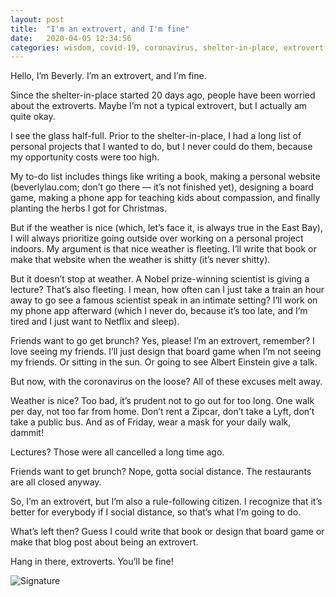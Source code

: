 ```yaml
---
layout: post
title:  "I'm an extrovert, and I'm fine"
date:   2020-04-05 12:34:56
categories: wisdom, covid-19, coronavirus, shelter-in-place, extrovert, reflection
---
```


Hello, I’m Beverly. I’m an extrovert, and I’m fine.

Since the shelter-in-place started 20 days ago, people have been worried about the extroverts. Maybe I’m not a typical extrovert, but I actually am quite okay.

I see the glass half-full. Prior to the shelter-in-place, I had a long list of personal projects that I wanted to do, but I never could do them, because my opportunity costs were too high.

My to-do list includes things like writing a book, making a personal website (beverlylau.com; don’t go there — it’s not finished yet), designing a board game, making a phone app for teaching kids about compassion, and finally planting the herbs I got for Christmas.

But if the weather is nice (which, let’s face it, is always true in the East Bay), I will always prioritize going outside over working on a personal project indoors. My argument is that nice weather is fleeting. I’ll write that book or make that website when the weather is shitty (it’s never shitty).

But it doesn’t stop at weather. A Nobel prize-winning scientist is giving a lecture? That’s also fleeting. I mean, how often can I just take a train an hour away to go see a famous scientist speak in an intimate setting? I’ll work on my phone app afterward (which I never do, because it’s too late, and I’m tired and I just want to Netflix and sleep).

Friends want to go get brunch? Yes, please! I’m an extrovert, remember? I love seeing my friends. I’ll just design that board game when I’m not seeing my friends. Or sitting in the sun. Or going to see Albert Einstein give a talk.

But now, with the coronavirus on the loose? All of these excuses melt away.

Weather is nice? Too bad, it’s prudent not to go out for too long. One walk per day, not too far from home. Don’t rent a Zipcar, don’t take a Lyft, don’t take a public bus. And as of Friday, wear a mask for your daily walk, dammit!

Lectures? Those were all cancelled a long time ago.

Friends want to get brunch? Nope, gotta social distance. The restaurants are all closed anyway.

So, I’m an extrovert, but I’m also a rule-following citizen. I recognize that it’s better for everybody if I social distance, so that’s what I’m going to do.

What’s left then? Guess I could write that book or design that board game or make that blog post about being an extrovert.

Hang in there, extroverts. You’ll be fine!


![Signature]({{site.url}}/assets/clear_whale.png)  
